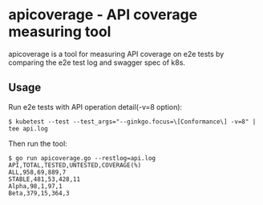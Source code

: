 # apicoverage - API coverage measuring tool

apicoverage is a tool for measuring API coverage on e2e tests
by comparing the e2e test log and swagger spec of k8s.

## Usage

Run e2e tests with API operation detail(-v=8 option):
```
$ kubetest --test --test_args="--ginkgo.focus=\[Conformance\] -v=8" | tee api.log
```
Then run the tool:
```
$ go run apicoverage.go --restlog=api.log
API,TOTAL,TESTED,UNTESTED,COVERAGE(%)
ALL,958,69,889,7
STABLE,481,53,428,11
Alpha,98,1,97,1
Beta,379,15,364,3
```

